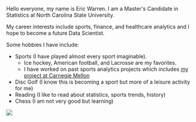 Hello everyone, my name is Eric Warren. I am a Master's Candidate in Statistics at North Carolina State University. 

My career interests include sports, finance, and healthcare analytics and I hope to become a future Data Scientist.

Some hobbies I have include:
  + Sports (I have played almost every sport imaginable).
    + Ice hockey, American football, and Lacrosse are my favorites.
    + I have worked on past sports analytics projects which includes [my project at Carnegie Mellon](https://3foak4-eric-warren.shinyapps.io/nhl_player_projected_salaries/)
  + Disc Golf (I know this is becoming a sport but more of a leisure activity for me)
  + Reading (I like to read about statistics, sports trends, history)
  + Chess (I am not very good but learning)

![](/Eric%20Warren%20Headshot.png)
